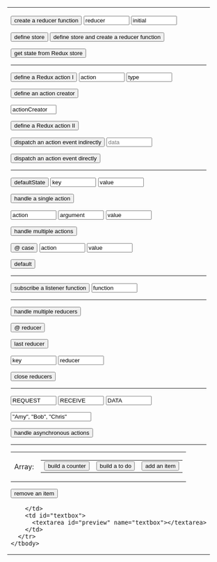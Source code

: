 
<link rel="stylesheet" href="https://maxcdn.bootstrapcdn.com/bootstrap/3.3.7/css/bootstrap.min.css" integrity="sha384-BVYiiSIFeK1dGmJRAkycuHAHRg32OmUcww7on3RYdg4Va+PmSTsz/K68vbdEjh4u" crossorigin="anonymous" />
<link rel="stylesheet" href="styles.css" />

<style>

h1 > a {
  font-family: Corbel;
  color: white;
}

.markdown-body h1 {
  border-bottom: none;
}

.markdown-body table td, .markdown-body table tr {
  border: none;
}

input:not([type:"button"]) {
  border-color: black;
}

.table {
  padding: 0;
  background: transparent;  
}

</style>

<form name="editor">
  <table>
    <tbody>
      <tr>
        <td id="buttons">

<p><input type="button" class="btn btn-primary" value="create a reducer function" onclick="document.editor.textbox.value+='\nconst ' + document.editor.reducerName.value + ' = (state = ' + document.editor.state.value + ') => {\n  return state;\n}\n\n'" />
  <input class="btn" value="reducer" name="reducerName" size="10" type="textfield" />
  <input class="btn" value="initial" name="state" size="10" type="textfield" /></p>

<p><input type="button" class="btn btn-primary" value="define store" onclick="document.editor.textbox.value+='const store = Redux.createStore(reducer);\n'" />
   <input type="button" class="btn btn-success" value="define store and create a reducer function" onclick="document.editor.textbox.value+='const store = Redux.createStore(\n  (state = ' + document.editor.state.value + ') => state\n);\n\n'" /></p>

<p><input type="button" class="btn btn-primary" value="get state from Redux store" onclick="document.editor.textbox.value+='const currentState = store.getState();\n'" /></p>

<hr />

<!-- define a Redux action -->

<p><input type="button" class="btn btn-primary" value="define a Redux action I" onclick="document.editor.textbox.value+='\nconst ' + document.editor.action.value + ' = {\n  type: &#34;' + document.editor.actionType.value + '&#34;\n}\n'" />

  <input class="btn" value="action" name="action" size="10" type="textfield">
  <input class="btn" value="type" name="actionType" size="10" type="textfield"></p>
  
<p><input type="button" class="btn btn-primary" value="define an action creator" onclick="document.editor.textbox.value+='\nfunction ' + document.editor.actionCreator.value + '() {\n  return ' + document.editor.action.value + ';\n}\n'" />

  <input class="btn" value="actionCreator" name="actionCreator" size="10" type="textfield"></p>

<p><input type="button" class="btn btn-primary" value="define a Redux action II" onclick="document.editor.textbox.value+='\nconst ' + document.editor.actionCreator.value + ' = () => {\n  return {\r    type: &#34;' + document.editor.actionType.value + '&#34;\n  }\n};\n'" /></p>
  
<p><input type="button" class="btn btn-primary" value="dispatch an action event indirectly" onclick="document.editor.textbox.value+=document.editor.data.value === '' ? '\nstore.dispatch(' + document.editor.actionCreator.value + '());\n' : '\nstore.dispatch(' + document.editor.actionCreator.value + '(&#34;' + document.editor.data.value + '&#34;));\n'" />
  <input class="btn" name="data" placeholder="data" size="10" type="textfield"></p>

<p><input type="button" class="btn btn-success" value="dispatch an action event directly" onclick="document.editor.textbox.value+='\nstore.dispatch({ type: &#34;' + document.editor.actionType.value + '&#34; });\n'" />
</p>

<hr />

<p><input type="button" class="btn btn-primary" value="defaultState" onclick="document.editor.textbox.value+='\nconst defaultState = {\n' + '  '+ defaultStateKey.value + ': ' + defaultStateValue.value + '\n};\n'">
 <input class="btn" value="key" name="defaultStateKey" size="10" type="textfield">
 <input class="btn" value="value" name="defaultStateValue" size="10" type="textfield"></p>

<!-- reducer functions -->

<p><input type="button" class="btn btn-success" value="handle a single action" onclick="document.editor.textbox.value='\nconst defaultState = {\n  ' + document.editor.defaultStateKey.value + ': ' + document.editor.defaultStateValue.value + '\n};\n\nconst ' + document.editor.reducerArgument.value.replace(' ', '').toUpperCase() + ' = &#34;' + document.editor.reducerArgument.value.replace(' ', '').toUpperCase() + '&#34;;\n\nconst reducer = (state = defaultState, action) => {\n  if (action.type === ' + document.editor.reducerArgument.value.toUpperCase() + ') {\n    return {\n     ' + document.editor.defaultStateKey.value + ': ' + document.editor.reducerValue.value + '\n    };\n  } else {\n    return state;\n  }\n};\n\nconst store = Redux.createStore(reducer);\n\nconst ' + document.editor.reducerAction.value + ' = () => {\n  return {\n    type: '+ document.editor.reducerArgument.value.toUpperCase() + '\n  }\n};'"></p>

<p><input class="btn" value="action" name="reducerAction" size="10" type="textfield">
 <input class="btn" value="argument" name="reducerArgument" size="10" type="textfield">
 <input class="btn" value="value" name="reducerValue" size="10" type="textfield"></p>

<p><input type="button" class="btn btn-primary" value="handle multiple actions" onclick="document.editor.textbox.value+='\nconst reducer = (state = defaultState, ' + document.editor.reducerAction.value + ') => {\n    switch (action.type) {'"></p>

<p><input type="button" class="btn btn-primary" value="@ case" onclick="switchCase()">
 <input class="btn" value="action" name="caseAction" size="10" type="textfield">
 <input class="btn" value="value" name="caseValue" size="10" type="textfield"></p>

<p><input type="button" class="btn btn-success" value="default" onclick="handleMultipleActions()"></p>

<hr />

<!-- subscribe listener function -->

<p><input type="button" class="btn btn-primary" value="subscribe a listener function" onclick="document.editor.textbox.value+='\nstore.subscribe(() => {' + document.editor.storeListenerFunction.value + '});\n'">
  <input class="btn" value="function" name="storeListenerFunction" size="10" type="textfield"></p>

<hr />

<!-- handle multiple reducers -->

<p><input type="button" class="btn btn-primary" value="handle multiple reducers" onclick="document.editor.textbox.value+='\nconst rootReducer = Redux.combineReducers({'"></p>

<p><input type="button" class="btn btn-primary" value="@ reducer" onclick="document.editor.textbox.value+='\n  ' + document.editor.multipleReducerKey.value + ': ' + document.editor.multipleReducerValue.value + ','">

<input type="button" class="btn btn-primary" value="last reducer" onclick="document.editor.textbox.value+='\n  ' + document.editor.multipleReducerKey.value + ': ' + document.editor.multipleReducerValue.value"></p>

<p><input class="btn" value="key" name="multipleReducerKey" size="10" type="textfield">
  <input class="btn" value="reducer" name="multipleReducerValue" size="10" type="textfield"></p>

<p><input type="button" class="btn btn-success" value="close reducers" onclick="document.editor.textbox.value+='\n});\n\nconst store = Redux.createStore(rootReducer);\n'"></p>

<hr />

<!-- handle asynchronous actions -->

<p><input class="btn" value="REQUEST" name="request" size="10" type="textfield">
  <input class="btn" value="RECEIVE" name="receive" size="10" type="textfield">
  <input class="btn" value="DATA" name="datum" size="10" type="textfield"></p>

<p><input class="btn" value="&#34;Amy&#34;, &#34;Bob&#34;, &#34;Chris&#34;" name="array" size="20" type="textfield"></p>

<p><input type="button" class="btn btn-primary" value="handle asynchronous actions" onclick="document.editor.textbox.value+='\nconst ' + document.editor.request.value + '_' + document.editor.datum.value + ' = &#34;' + document.editor.request.value + '_' + document.editor.datum.value + '&#34;;\nconst ' + document.editor.receive.value + '_' + document.editor.datum.value + ' = &#34;' + document.editor.receive.value + '_' + document.editor.datum.value + '&#34;;\n\nconst ' + document.editor.request.value.toLowerCase() + document.editor.datum.value[0] + document.editor.datum.value.slice(1, Infinity).toLowerCase() + ' = () => { return {type: ' + document.editor.request.value + '_' + document.editor.datum.value + '} }\nconst ' + document.editor.receive.value.toLowerCase() + document.editor.datum.value[0] + document.editor.datum.value.slice(1, Infinity).toLowerCase() + ' = (data) => { return {type: ' + document.editor.receive.value + '_' + document.editor.datum.value + ', users: data.users} }\n\nconst handleAsync = () => {\n  return function(dispatch) {\n    dispatch(' + document.editor.request.value.toLowerCase() + document.editor.datum.value[0] + document.editor.datum.value.slice(1, Infinity).toLowerCase() + '());\n    setTimeout(function() {\n      let data = {\n        users: [' + document.editor.array.value + ']\n      }\n      dispatch(' + document.editor.receive.value.toLowerCase() + document.editor.datum.value[0] + document.editor.datum.value.slice(1, Infinity).toLowerCase() + '(data));\n    }, 2500);\n  }\n};\n\nconst defaultState = {\n  fetching: false,\n  users: []\n};\n\nconst asyncDataReducer = (state = defaultState, action) => {\n  switch(action.type) {\n    case ' + document.editor.request.value + '_' + document.editor.datum.value + ':\n      return {\n        fetching: true,\n        users: []\n      }\n    case ' + document.editor.receive.value + '_' + document.editor.datum.value + ':\n      return {\n        fetching: false,\n        users: action.users\n      }\n    default:\n      return state;\n  }\n};\n\nconst store = Redux.createStore(\n  asyncDataReducer,\n  Redux.applyMiddleware(ReduxThunk.default)\n);\n'" /></p>

<hr />

  <table class="table">
    <tbody>
      <tr>
        <td>Array:</td>
        <td>
          <table>
            <tbody>
              <tr>
                <td>
<!-- build a counter -->

<input type="button" class="btn btn-primary" value="build a counter" onclick="document.editor.textbox.value+='\nconst INCREMENT = 1;\nconst DECREMENT = -1;\n\nconst counterReducer = (state = 0, action) => {\n  switch (action.type) {\n    case INCREMENT:\n    return state + INCREMENT;\n    case DECREMENT:\n    return state + DECREMENT;\n    default:\n    return state;\n  }\n};\n\nconst incAction = () => {\n  return {\n    type: INCREMENT\n  }\n};\n\nconst decAction = () => {\n  return {\n    type: DECREMENT\n  }\n};\n\nconst store = Redux.createStore(counterReducer);\n'">
                </td>
                <td>
<!-- build a to do -->

<input type="button" class="btn btn-primary" value="build a to do" onclick="document.editor.textbox.value+='\nconst ADD_TO_DO = &#34;ADD_TO_DO&#34;;\n\nconst todos = [\n  &#34;Go to the store&#34;,\n  &#34;Clean the house&#34;,\n  &#34;Cook dinner&#34;,\n  &#34;Learn to code&#34;,\n];\n\nconst immutableReducer = (state = todos, action) => {\n  switch(action.type) {\n    case ADD_TO_DO:\n      return state.concat(action.todo);\n    default:\n      return state;\n  }\n};\n\nconst addToDo = (todo) => {\n  return {\n    type: ADD_TO_DO,\n    todo\n  }\n}\n\nconst store = Redux.createStore(immutableReducer);\n'">
                </td>
                <td>
<!-- add an item for to do -->

<input type="button" class="btn btn-primary" value="add an item" onclick="document.editor.textbox.value+='\nconst immutableReducer = (state = [&#34;Do not mutate state!&#34;], action) => {\n  switch(action.type) {\n    case ADD_TO_DO:\n      return [...state, action.todo];\n    default:\n      return state;\n  }\n};\n\nconst addToDo = (todo) => {\n  return {\n    type: ADD_TO_DO,\n    todo\n  }\n}\n\nconst store = Redux.createStore(immutableReducer);'">
                </td>
              </tr>
            </tbody>
          </table>
        </td>
      </tr>
    </tbody>
   </table>


<!-- remove an item from to do -->

<p><input type="button" class="btn btn-primary" value="remove an item" onclick="document.editor.textbox.value+='\nconst immutableReducer = (state = [0,1,2,3,4,5], action) => {\n  switch(action.type) {\n'"></p>

        </td>
        <td id="textbox">
          <textarea id="preview" name="textbox"></textarea>
        </td>
      </tr>
    </tbody>
  </table>
</form>

<script src="./script.js"></script>

